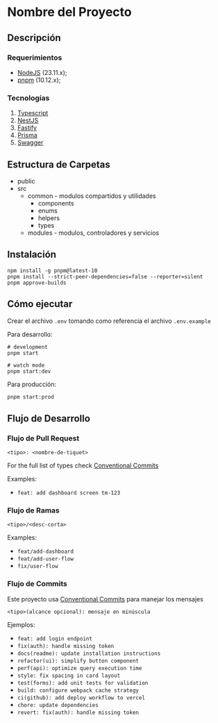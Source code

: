 # Nombre del Proyecto

## Descripción

### Requerimientos

- [NodeJS](https://nodejs.org/en) (23.11.x);
- [pnpm](https://pnpm.io/es/) (10.12.x);

### Tecnologías

1. [Typescript](https://www.typescriptlang.org/)
2. [NestJS](https://docs.nestjs.com/first-steps)
3. [Fastify](https://fastify.dev/)
4. [Prisma](https://www.prisma.io/?utm_source=cli&utm_medium=promo-init&utm_campaign=release-5-10)
5. [Swagger](https://docs.nestjs.com/openapi/introduction)

## Estructura de Carpetas

- public
- src
  - common - modulos compartidos y utilidades
    - components
    - enums
    - helpers
    - types
  - modules - modulos, controladores y servicios

## Instalación

```shell
npm install -g pnpm@latest-10
pnpm install --strict-peer-dependencies=false --reporter=silent
pnpm approve-builds
```

## Cómo ejecutar

Crear el archivo `.env` tomando como referencia el archivo `.env.example`

Para desarrollo:

```shell
# development
pnpm start

# watch mode
pnpm start:dev

```

Para producción:

```bash
pnpm start:prod
```

## Flujo de Desarrollo

### Flujo de Pull Request

```
<tipo>: <nombre-de-tiquet>
```

For the full list of types check [Conventional Commits](https://github.com/conventional-changelog/commitlint/tree/master/%40commitlint/config-conventional)

Examples:

- `feat: add dashboard screen tm-123`

### Flujo de Ramas

```
<tipo>/<desc-corta>
```

Examples:

- `feat/add-dashboard`
- `feat/add-user-flow`
- `fix/user-flow`

### Flujo de Commits

Este proyecto usa [Conventional Commits](https://www.conventionalcommits.org/en/v1.0.0) para manejar los mensajes

```
<tipo>(alcance opcional): mensaje en minúscula
```

Ejemplos:

- `feat: add login endpoint`
- `fix(auth): handle missing token`
- `docs(readme): update installation instructions`
- `refactor(ui): simplify button component`
- `perf(api): optimize query execution time`
- `style: fix spacing in card layout`
- `test(forms): add unit tests for validation`
- `build: configure webpack cache strategy`
- `ci(github): add deploy workflow to vercel`
- `chore: update dependencies`
- `revert: fix(auth): handle missing token`
